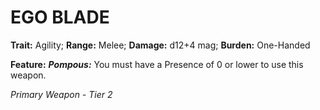# EGO BLADE

**Trait:** Agility; **Range:** Melee; **Damage:** d12+4 mag; **Burden:** One-Handed

**Feature:** ***Pompous:*** You must have a Presence of 0 or lower to use this weapon.

*Primary Weapon - Tier 2*
